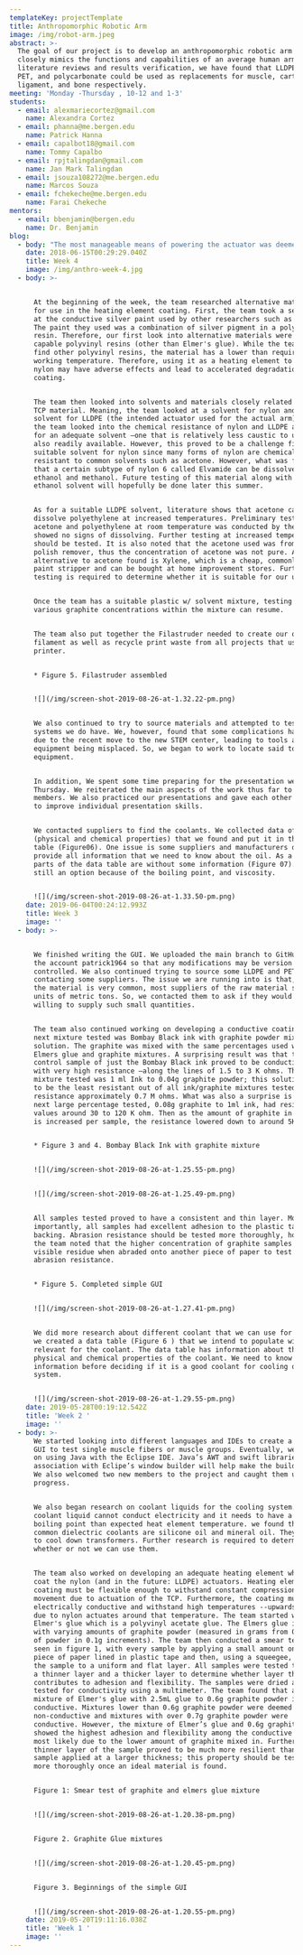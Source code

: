 ```yaml
---
templateKey: projectTemplate
title: Anthropomorphic Robotic Arm
image: /img/robot-arm.jpeg
abstract: >-
  The goal of our project is to develop an anthropomorphic robotic arm which
  closely mimics the functions and capabilities of an average human arm. Through
  literature reviews and results verification, we have found that LLDPE, UHMWPE,
  PET, and polycarbonate could be used as replacements for muscle, cartilage,
  ligament, and bone respectively.
meeting: 'Monday -Thursday , 10-12 and 1-3'
students:
  - email: alexmariecortez@gmail.com
    name: Alexandra Cortez
  - email: phanna@me.bergen.edu
    name: Patrick Hanna
  - email: capalbot18@gmail.com
    name: Tommy Capalbo
  - email: rpjtalingdan@gmail.com
    name: Jan Mark Talingdan
  - email: jsouza108272@me.bergen.edu
    name: Marcos Souza
  - email: fchekeche@me.bergen.edu
    name: Farai Chekeche
mentors:
  - email: bbenjamin@bergen.edu
    name: Dr. Benjamin
blog:
  - body: "The most manageable means of powering the actuator was deemed to be electrothermal heating. Electrothermal heating is the conversion of electric energy to thermal energy for the purpose of producing heat. This is done by running an electric current through a resistor and that leads to the resistor heating up. a common example of a resistor is a copper wire.\r\n\n\r\n\nAfter deciding on the heat source, it was time to work on fabricating the material. So, we started looking into means of applying the twist to the string. To do so, we decided to find an elevated platform on which we plan to attach an electric drill with a hook as the drill bit. Then, we would tie the ends of the fiber onto paper clips. one paper clip would be placed onto the hook, and the other would have a rotationally fixed weight placed on it.\r\n\n\r\n\nWe completed that setup and tested it by producing a sample twisted polyethylene fiber."
    date: 2018-06-15T00:29:29.040Z
    title: Week 4
    image: /img/anthro-week-4.jpg
  - body: >-


      At the beginning of the week, the team researched alternative materials
      for use in the heating element coating. First, the team took a second look
      at the conductive silver paint used by other researchers such as from MIT.
      The paint they used was a combination of silver pigment in a polyvinyl
      resin. Therefore, our first look into alternative materials were more
      capable polyvinyl resins (other than Elmer's glue). While the team did
      find other polyvinyl resins, the material has a lower than required
      working temperature. Therefore, using it as a heating element to actuate
      nylon may have adverse effects and lead to accelerated degradation of the
      coating. 


      The team then looked into solvents and materials closely related to the
      TCP material. Meaning, the team looked at a solvent for nylon and a
      solvent for LLDPE (the intended actuator used for the actual arm). First,
      the team looked into the chemical resistance of nylon and LLDPE and looked
      for an adequate solvent —one that is relatively less caustic to use and
      also readily available. However, this proved to be a challenge finding a
      suitable solvent for nylon since many forms of nylon are chemically
      resistant to common solvents such as acetone. However, what was found was
      that a certain subtype of nylon 6 called Elvamide can be dissolved in
      ethanol and methanol. Future testing of this material along with an
      ethanol solvent will hopefully be done later this summer. 


      As for a suitable LLDPE solvent, literature shows that acetone can
      dissolve polyethylene at increased temperatures. Preliminary testing of
      acetone and polyethylene at room temperature was conducted by the team but
      showed no signs of dissolving. Further testing at increased temperatures
      should be tested. It is also noted that the acetone used was from nail
      polish remover, thus the concentration of acetone was not pure. An
      alternative to acetone found is Xylene, which is a cheap, commonly used
      paint stripper and can be bought at home improvement stores. Further
      testing is required to determine whether it is suitable for our usage. 


      Once the team has a suitable plastic w/ solvent mixture, testing with
      various graphite concentrations within the mixture can resume. 


      The team also put together the Filastruder needed to create our own LLDPE
      filament as well as recycle print waste from all projects that use the 3D
      printer. 


      * Figure 5. Filastruder assembled


      ![](/img/screen-shot-2019-08-26-at-1.32.22-pm.png)


      We also continued to try to source materials and attempted to test what
      systems we do have. We, however, found that some complications have arisen
      due to the recent move to the new STEM center, leading to tools and
      equipment being misplaced. So, we began to work to locate said tools and
      equipment.


      In addition, We spent some time preparing for the presentation we had on
      Thursday. We reiterated the main aspects of the work thus far to the new
      members. We also practiced our presentations and gave each other feedback
      to improve individual presentation skills.


      We contacted suppliers to find the coolants. We collected data of coolants
      (physical and chemical properties) that we found and put it in the data
      table (Figure06). One issue is some suppliers and manufacturers don’t
      provide all information that we need to know about the oil. As a Result,
      parts of the data table are without some information (Figure 07). They
      still an option because of the boiling point, and viscosity. 


      ![](/img/screen-shot-2019-08-26-at-1.33.50-pm.png)
    date: 2019-06-04T00:24:12.993Z
    title: Week 3
    image: ''
  - body: >-


      We finished writing the GUI. We uploaded the main branch to GitHub using
      the account patrick1964 so that any modifications may be version
      controlled. We also continued trying to source some LLDPE and PET by
      contacting some suppliers. The issue we are running into is that, while
      the material is very common, most suppliers of the raw material sell using
      units of metric tons. So, we contacted them to ask if they would be
      willing to supply such small quantities. 


      The team also continued working on developing a conductive coating. The
      next mixture tested was Bombay Black ink with graphite powder mixed in
      solution. The graphite was mixed with the same percentages used with the
      Elmers glue and graphite mixtures. A surprising result was that the
      control sample of just the Bombay Black ink proved to be conductive but
      with very high resistance —along the lines of 1.5 to 3 K ohms. The first
      mixture tested was 1 ml Ink to 0.04g graphite powder; this solution proved
      to be the least resistant out of all ink/graphite mixtures tested with a
      resistance approximately 0.7 M ohms. What was also a surprise is that the
      next large percentage tested, 0.08g graphite to 1ml ink, had resistance
      values around 30 to 120 K ohm. Then as the amount of graphite in solution
      is increased per sample, the resistance lowered down to around 5K Ohms. 


      * Figure 3 and 4. Bombay Black Ink with graphite mixture


      ![](/img/screen-shot-2019-08-26-at-1.25.55-pm.png)


      ![](/img/screen-shot-2019-08-26-at-1.25.49-pm.png)


      All samples tested proved to have a consistent and thin layer. More
      importantly, all samples had excellent adhesion to the plastic tape
      backing. Abrasion resistance should be tested more thoroughly, however,
      the team noted that the higher concentration of graphite samples had
      visible residue when abraded onto another piece of paper to test for
      abrasion resistance. 


      * Figure 5. Completed simple GUI


      ![](/img/screen-shot-2019-08-26-at-1.27.41-pm.png)


      We did more research about different coolant that we can use for cooling.
      we created a data table (Figure 6 ) that we intend to populate with data
      relevant for the coolant. The data table has information about the
      physical and chemical properties of the coolant. We need to know this
      information before deciding if it is a good coolant for cooling our
      system. 


      ![](/img/screen-shot-2019-08-26-at-1.29.55-pm.png)
    date: 2019-05-28T00:19:12.542Z
    title: 'Week 2 '
    image: ''
  - body: >-
      We started looking into different languages and IDEs to create a simple
      GUI to test single muscle fibers or muscle groups. Eventually, we settled
      on using Java with the Eclipse IDE. Java’s AWT and swift libraries in
      association with Eclipe’s window builder will help make the build easier.
      We also welcomed two new members to the project and caught them up to our
      progress. 


      We also began research on coolant liquids for the cooling system. The
      coolant liquid cannot conduct electricity and it needs to have a higher
      boiling point than expected heat element temperature. we found that two
      common dielectric coolants are silicone oil and mineral oil. They are used
      to cool down transformers. Further research is required to determine
      whether or not we can use them.


      The team also worked on developing an adequate heating element which will
      coat the nylon (and in the future: LLDPE) actuators. Heating element
      coating must be flexible enough to withstand constant compression and
      movement due to actuation of the TCP. Furthermore, the coating must be
      electrically conductive and withstand high temperatures --upwards of 200C
      due to nylon actuates around that temperature. The team started with
      Elmer's glue which is a polyvinyl acetate glue. The Elmers glue is mixed
      with varying amounts of graphite powder (measured in grams from 0g to 0.7g
      of powder in 0.1g increments). The team then conducted a smear test, as
      seen in figure 1, with every sample by applying a small amount onto a
      piece of paper lined in plastic tape and then, using a squeegee, smearing
      the sample to a uniform and flat layer. All samples were tested twice with
      a thinner layer and a thicker layer to determine whether layer thickness
      contributes to adhesion and flexibility. The samples were dried and then
      tested for conductivity using a multimeter. The team found that a sample
      mixture of Elmer's glue with 2.5mL glue to 0.6g graphite powder is
      conductive. Mixtures lower than 0.6g graphite powder were deemed
      non-conductive and mixtures with over 0.7g graphite powder were
      conductive. However, the mixture of Elmer’s glue and 0.6g graphite powder
      showed the highest adhesion and flexibility among the conductive samples
      most likely due to the lower amount of graphite mixed in. Furthermore, a
      thinner layer of the sample proved to be much more resilient than the same
      sample applied at a larger thickness; this property should be tested much
      more thoroughly once an ideal material is found. 


      Figure 1: Smear test of graphite and elmers glue mixture


      ![](/img/screen-shot-2019-08-26-at-1.20.38-pm.png)


      Figure 2. Graphite Glue mixtures


      ![](/img/screen-shot-2019-08-26-at-1.20.45-pm.png)


      Figure 3. Beginnings of the simple GUI


      ![](/img/screen-shot-2019-08-26-at-1.20.55-pm.png)
    date: 2019-05-20T19:11:16.038Z
    title: 'Week 1 '
    image: ''
---
```


